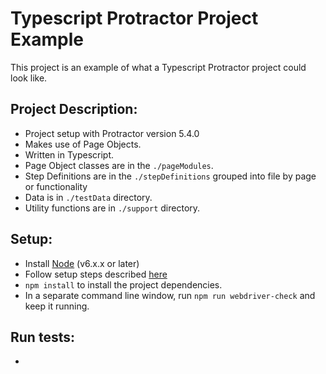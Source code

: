 # Typescript Protractor Project Example

This project is an example of what a Typescript Protractor project could look like.

## Project Description:

-   Project setup with Protractor version 5.4.0
-   Makes use of Page Objects.
-   Written in Typescript.
-   Page Object classes are in the `./pageModules`.
-   Step Definitions are in the `./stepDefinitions` grouped into file by page or functionality
-   Data is in `./testData` directory.
-   Utility functions are in `./support` directory.

## Setup:

-   Install [Node](http://nodejs.org) (v6.x.x or later)
-   Follow setup steps described [here](http://www.protractortest.org/#/tutorial#setup)
-   `npm install` to install the project dependencies.
-   In a separate command line window, run `npm run webdriver-check` and keep it running.

## Run tests:

-
